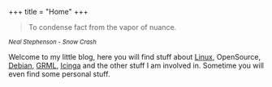 +++
title = "Home"
+++

> To condense fact from the vapor of nuance.

<small>_Neal Stephenson - Snow Crash_</small>

Welcome to my little blog, here you will find stuff about [Linux](https://linux.org), OpenSource, [Debian](https://debian.org), [GRML](https://www.grml.org), [Icinga](https://www.icinga.org) and the other stuff I am involved in. Sometime you will even find some personal stuff. 
